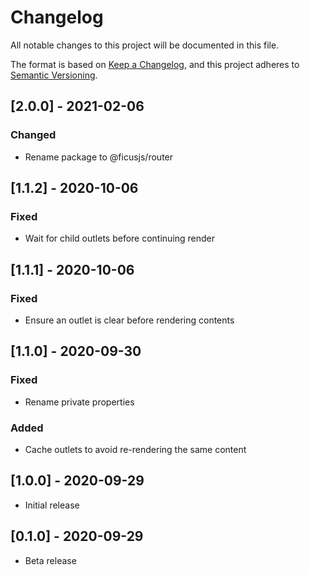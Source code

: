 # Changelog

All notable changes to this project will be documented in this file.

The format is based on [Keep a Changelog](https://keepachangelog.com/en/1.0.0/),
and this project adheres to [Semantic Versioning](https://semver.org/spec/v2.0.0.html).

## [2.0.0] - 2021-02-06

### Changed
- Rename package to @ficusjs/router

## [1.1.2] - 2020-10-06

### Fixed
- Wait for child outlets before continuing render

## [1.1.1] - 2020-10-06

### Fixed
- Ensure an outlet is clear before rendering contents

## [1.1.0] - 2020-09-30

### Fixed
- Rename private properties

### Added
- Cache outlets to avoid re-rendering the same content

## [1.0.0] - 2020-09-29

- Initial release

## [0.1.0] - 2020-09-29

- Beta release
